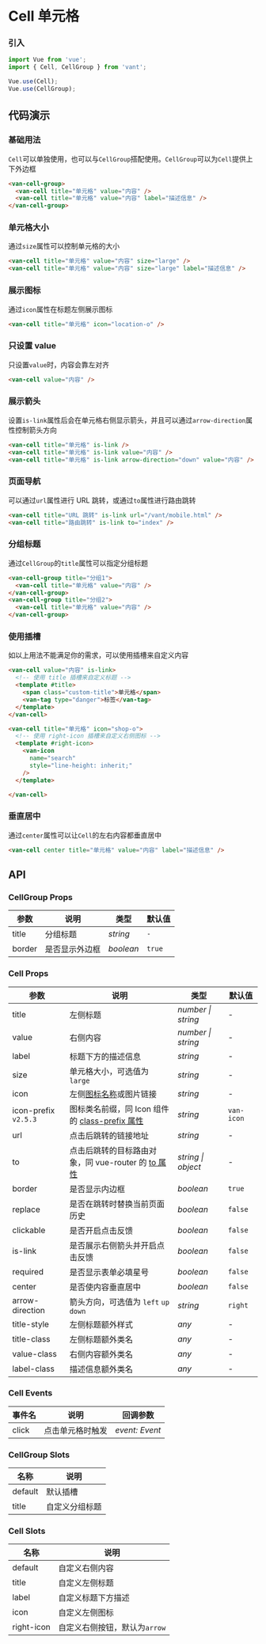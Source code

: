 # Cell 单元格

### 引入

```js
import Vue from 'vue';
import { Cell, CellGroup } from 'vant';

Vue.use(Cell);
Vue.use(CellGroup);
```

## 代码演示

### 基础用法

`Cell`可以单独使用，也可以与`CellGroup`搭配使用。`CellGroup`可以为`Cell`提供上下外边框

```html
<van-cell-group>
  <van-cell title="单元格" value="内容" />
  <van-cell title="单元格" value="内容" label="描述信息" />
</van-cell-group>
```

### 单元格大小

通过`size`属性可以控制单元格的大小

```html
<van-cell title="单元格" value="内容" size="large" />
<van-cell title="单元格" value="内容" size="large" label="描述信息" />
```

### 展示图标

通过`icon`属性在标题左侧展示图标

```html
<van-cell title="单元格" icon="location-o" />
```

### 只设置 value

只设置`value`时，内容会靠左对齐

```html
<van-cell value="内容" />
```

### 展示箭头

设置`is-link`属性后会在单元格右侧显示箭头，并且可以通过`arrow-direction`属性控制箭头方向

```html
<van-cell title="单元格" is-link />
<van-cell title="单元格" is-link value="内容" />
<van-cell title="单元格" is-link arrow-direction="down" value="内容" />
```

### 页面导航

可以通过`url`属性进行 URL 跳转，或通过`to`属性进行路由跳转

```html
<van-cell title="URL 跳转" is-link url="/vant/mobile.html" />
<van-cell title="路由跳转" is-link to="index" />
```

### 分组标题

通过`CellGroup`的`title`属性可以指定分组标题

```html
<van-cell-group title="分组1">
  <van-cell title="单元格" value="内容" />
</van-cell-group>
<van-cell-group title="分组2">
  <van-cell title="单元格" value="内容" />
</van-cell-group>
```

### 使用插槽

如以上用法不能满足你的需求，可以使用插槽来自定义内容

```html
<van-cell value="内容" is-link>
  <!-- 使用 title 插槽来自定义标题 -->
  <template #title>
    <span class="custom-title">单元格</span>
    <van-tag type="danger">标签</van-tag>
  </template>
</van-cell>

<van-cell title="单元格" icon="shop-o">
  <!-- 使用 right-icon 插槽来自定义右侧图标 -->
  <template #right-icon>
    <van-icon
      name="search"
      style="line-height: inherit;"
    />
  </template>

</van-cell>
```

### 垂直居中

通过`center`属性可以让`Cell`的左右内容都垂直居中

```html
<van-cell center title="单元格" value="内容" label="描述信息" />
```


## API

### CellGroup Props

| 参数 | 说明 | 类型 | 默认值 |
|------|------|------|------|
| title | 分组标题 | *string* | `-` |
| border | 是否显示外边框 | *boolean* | `true` |

### Cell Props

| 参数 | 说明 | 类型 | 默认值 |
|------|------|------|------|
| title | 左侧标题 | *number \| string* | - |
| value | 右侧内容 | *number \| string* | - |
| label | 标题下方的描述信息 | *string* | - |
| size | 单元格大小，可选值为 `large` | *string* | - |
| icon | 左侧[图标名称](#/zh-CN/icon)或图片链接 | *string* | - |
| icon-prefix `v2.5.3` | 图标类名前缀，同 Icon 组件的 [class-prefix 属性](#/zh-CN/icon#props) | *string* | `van-icon` |
| url | 点击后跳转的链接地址 | *string* | - |
| to | 点击后跳转的目标路由对象，同 vue-router 的 [to 属性](https://router.vuejs.org/zh/api/#to) | *string \| object* | - |
| border | 是否显示内边框 | *boolean* | `true` |
| replace | 是否在跳转时替换当前页面历史 | *boolean* | `false` |
| clickable | 是否开启点击反馈 | *boolean* | `false` |
| is-link | 是否展示右侧箭头并开启点击反馈 | *boolean* | `false` |
| required | 是否显示表单必填星号 | *boolean* | `false` |
| center | 是否使内容垂直居中 | *boolean* | `false` |
| arrow-direction | 箭头方向，可选值为 `left` `up` `down` | *string* | `right` |
| title-style | 左侧标题额外样式 | *any* | - |
| title-class | 左侧标题额外类名 | *any* | - |
| value-class | 右侧内容额外类名 | *any* | - |
| label-class | 描述信息额外类名 | *any* | - |

### Cell Events

| 事件名 | 说明 | 回调参数 |
|------|------|------|
| click | 点击单元格时触发 | *event: Event* |

### CellGroup Slots

| 名称 | 说明 |
|------|------|
| default | 默认插槽 |
| title | 自定义分组标题 |

### Cell Slots

| 名称 | 说明 |
|------|------|
| default | 自定义右侧内容 |
| title | 自定义左侧标题 |
| label | 自定义标题下方描述 |
| icon | 自定义左侧图标 |
| right-icon | 自定义右侧按钮，默认为`arrow` |
